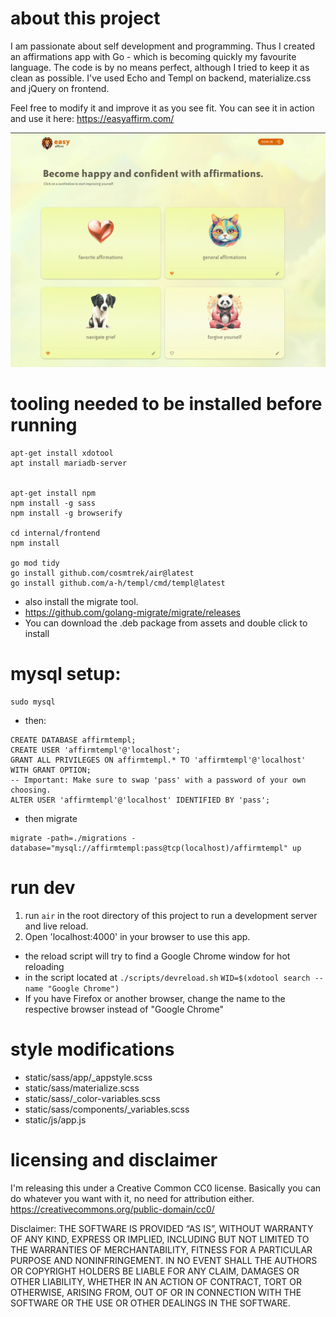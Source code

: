 
# about this project
I am passionate about self development and programming. Thus I created an affirmations app with Go - which is becoming quickly my favourite language.
The code is by no means perfect, although I tried to keep it as clean as possible.
I've used Echo and Templ on backend, materialize.css and jQuery on frontend.

Feel free to modify it and improve it as you see fit.
You can see it in action and use it here:
https://easyaffirm.com/

![](./docs/screenshot1.png)


# tooling needed to be installed before running
```
apt-get install xdotool
apt install mariadb-server


apt-get install npm
npm install -g sass
npm install -g browserify

cd internal/frontend
npm install

go mod tidy
go install github.com/cosmtrek/air@latest
go install github.com/a-h/templ/cmd/templ@latest

```

- also install the migrate tool.
- https://github.com/golang-migrate/migrate/releases
- You can download the .deb package from assets and double click to install


# mysql setup:
```
sudo mysql
```
- then:
```
CREATE DATABASE affirmtempl;
CREATE USER 'affirmtempl'@'localhost';
GRANT ALL PRIVILEGES ON affirmtempl.* TO 'affirmtempl'@'localhost' WITH GRANT OPTION;
-- Important: Make sure to swap 'pass' with a password of your own choosing.
ALTER USER 'affirmtempl'@'localhost' IDENTIFIED BY 'pass';

```

- then migrate
```
migrate -path=./migrations -database="mysql://affirmtempl:pass@tcp(localhost)/affirmtempl" up

```


# run dev
1. run `air` in the root directory of this project to run a development server and live reload.
2. Open 'localhost:4000'  in your browser to use this app.


- the reload script will try to find a Google Chrome window for hot reloading
- in the script located at `./scripts/devreload.sh`
`WID=$(xdotool search --name "Google Chrome")
`
- If you have Firefox or another browser, change the name to the respective browser instead of "Google Chrome"


 
# style modifications
* static/sass/app/_appstyle.scss
* static/sass/materialize.scss
* static/sass/_color-variables.scss
* static/sass/components/_variables.scss
* static/js/app.js



# licensing and disclaimer
I'm releasing this under a Creative Common CC0 license. Basically you can do whatever you want with it, no need for attribution either.
https://creativecommons.org/public-domain/cc0/

Disclaimer:
THE SOFTWARE IS PROVIDED “AS IS”, WITHOUT WARRANTY OF ANY KIND, EXPRESS OR IMPLIED, INCLUDING BUT NOT LIMITED TO THE WARRANTIES OF MERCHANTABILITY, FITNESS FOR A PARTICULAR PURPOSE AND NONINFRINGEMENT. IN NO EVENT SHALL THE AUTHORS OR COPYRIGHT HOLDERS BE LIABLE FOR ANY CLAIM, DAMAGES OR OTHER LIABILITY, WHETHER IN AN ACTION OF CONTRACT, TORT OR OTHERWISE, ARISING FROM, OUT OF OR IN CONNECTION WITH THE SOFTWARE OR THE USE OR OTHER DEALINGS IN THE SOFTWARE.
